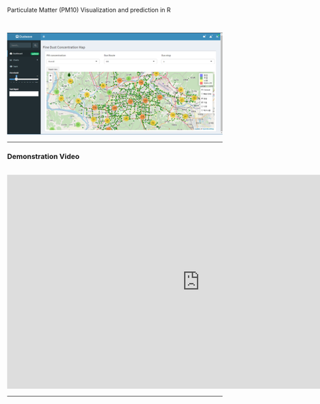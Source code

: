 Particulate Matter (PM10) Visualization and prediction in R

<br>
<p align="middle">
<img src="/www/dustwave.png" width="1000px">
</p>

<hr />
<h3> Demonstration Video </h3>
<p align="middle"> <br> <iframe width="900" height="500" src="https://drive.google.com/file/d/1OxpOlBJmEms6rOC1C3iPwytMf1Rga-5_/preview" frameborder="0" allow="autoplay; encrypted-media" allowfullscreen=""></iframe> </p>
<hr />
